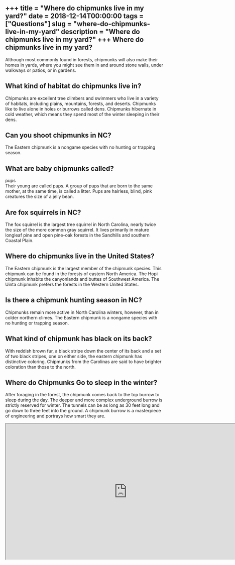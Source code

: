 +++
title = "Where do chipmunks live in my yard?"
date = 2018-12-14T00:00:00
tags = ["Questions"]
slug = "where-do-chipmunks-live-in-my-yard"
description = "Where do chipmunks live in my yard?"
+++
Where do chipmunks live in my yard?
-----------------------------------

Although most commonly found in forests, chipmunks will also make their homes in yards, where you might see them in and around stone walls, under walkways or patios, or in gardens.

What kind of habitat do chipmunks live in?
------------------------------------------

Chipmunks are excellent tree climbers and swimmers who live in a variety of habitats, including plains, mountains, forests, and deserts. Chipmunks like to live alone in holes or burrows called dens. Chipmunks hibernate in cold weather, which means they spend most of the winter sleeping in their dens.

Can you shoot chipmunks in NC?
------------------------------

The Eastern chipmunk is a nongame species with no hunting or trapping season.

What are baby chipmunks called?
-------------------------------

pups  
Their young are called pups. A group of pups that are born to the same mother, at the same time, is called a litter. Pups are hairless, blind, pink creatures the size of a jelly bean.

Are fox squirrels in NC?
------------------------

The fox squirrel is the largest tree squirrel in North Carolina, nearly twice the size of the more common gray squirrel. It lives primarily in mature longleaf pine and open pine-oak forests in the Sandhills and southern Coastal Plain.

Where do chipmunks live in the United States?
---------------------------------------------

The Eastern chipmunk is the largest member of the chipmunk species. This chipmunk can be found in the forests of eastern North America. The Hopi chipmunk inhabits the canyonlands and buttes of Southwest America. The Uinta chipmunk prefers the forests in the Western United States.

Is there a chipmunk hunting season in NC?
-----------------------------------------

Chipmunks remain more active in North Carolina winters, however, than in colder northern climes. The Eastern chipmunk is a nongame species with no hunting or trapping season.

What kind of chipmunk has black on its back?
--------------------------------------------

With reddish brown fur, a black stripe down the center of its back and a set of two black stripes, one on either side, the eastern chipmunk has distinctive coloring. Chipmunks from the Carolinas are said to have brighter coloration than those to the north.

Where do Chipmunks Go to sleep in the winter?
---------------------------------------------

After foraging in the forest, the chipmunk comes back to the top burrow to sleep during the day. The deeper and more complex underground burrow is strictly reserved for winter. The tunnels can be as long as 30 feet long and go down to three feet into the ground. A chipmunk burrow is a masterpiece of engineering and portrays how smart they are.

<iframe allow="accelerometer; autoplay; clipboard-write; encrypted-media; gyroscope; picture-in-picture" allowfullscreen="" class="__youtube_prefs__  epyt-is-override  no-lazyload" data-no-lazy="1" data-origheight="433" data-origwidth="770" data-skipgform_ajax_framebjll="" height="433" id="_ytid_24844" loading="lazy" src="https://www.youtube.com/embed/ta1aFtEq0no?enablejsapi=1&autoplay=0&cc_load_policy=0&cc_lang_pref=&iv_load_policy=1&loop=0&modestbranding=0&rel=1&fs=1&playsinline=0&autohide=2&theme=dark&color=red&controls=1&" title="YouTube player" width="770"></iframe>
